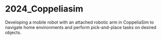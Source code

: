 # 2024_Coppeliasim
Developing a mobile robot with an attached robotic arm in CoppeliaSim to navigate home environments and perform pick-and-place tasks on desired objects.
